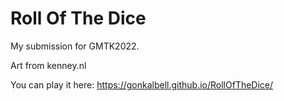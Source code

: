 # Roll Of The Dice

My submission for GMTK2022.

Art from kenney.nl

You can play it here: https://gonkalbell.github.io/RollOfTheDice/
